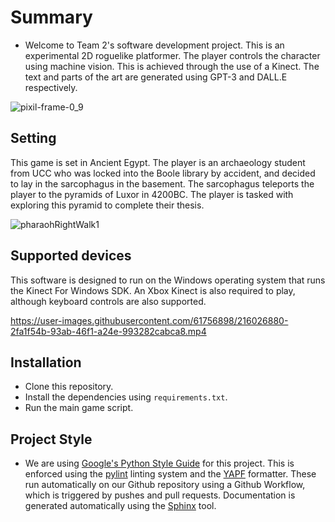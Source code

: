 # Summary
- Welcome to Team 2's software development project. This is an experimental 2D roguelike platformer. The player controls the character using machine vision. This is achieved through the use of a Kinect. The text and parts of the art are generated using GPT-3 and DALL.E respectively. 

![pixil-frame-0_9](https://user-images.githubusercontent.com/61756898/216027732-d97a34fe-bbe5-4f2c-a74a-69e1aef42768.png)

## Setting
This game is set in Ancient Egypt. The player is an archaeology student from UCC who was locked into the Boole library by accident, and decided to lay in the sarcophagus in the basement. The sarcophagus teleports the player to the pyramids of Luxor in 4200BC. The player is tasked with exploring this pyramid to complete their thesis.

![pharaohRightWalk1](https://user-images.githubusercontent.com/61756898/216027277-6d29a0a9-0e7b-4670-ad06-e5405a8d6819.png)

## Supported devices
This software is designed to run on the Windows operating system that runs the Kinect For Windows SDK. An Xbox Kinect is also required to play, although keyboard controls are also supported.

https://user-images.githubusercontent.com/61756898/216026880-2fa1f54b-93ab-46f1-a24e-993282cabca8.mp4


## Installation
- Clone this repository.
- Install the dependencies using `requirements.txt`.
- Run the main game script.


## Project Style
- We are using [Google's Python Style Guide](https://google.github.io/styleguide/pyguide.html) for this project. This is enforced using the [pylint](https://pylint.readthedocs.io/en/latest/) linting system and the [YAPF](https://github.com/google/yapf) formatter. These run automatically on our Github repository using a Github Workflow, which is triggered by pushes and pull requests. Documentation is generated automatically using the [Sphinx](https://www.sphinx-doc.org/en/master/index.html) tool.

